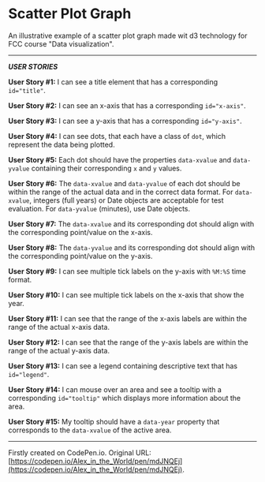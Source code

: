 # Scatter Plot Graph


An illustrative example of a scatter plot graph made wit d3 technology for FCC course "Data visualization".
___
***USER STORIES***

__User Story #1:__ I can see a title element that has a corresponding `id="title"`.

__User Story #2:__ I can see an x-axis that has a corresponding `id="x-axis"`.

__User Story #3:__ I can see a y-axis that has a corresponding `id="y-axis"`.

__User Story #4:__ I can see dots, that each have a class of `dot`, which represent the data being plotted.

__User Story #5:__ Each dot should have the properties `data-xvalue` and `data-yvalue` containing their corresponding `x` and `y` values.

__User Story #6:__ The `data-xvalue` and `data-yvalue` of each dot should be within the range of the actual data and in the correct data format. For `data-xvalue`, integers (full years) or Date objects are acceptable for test evaluation. For `data-yvalue` (minutes), use Date objects.

__User Story #7:__ The `data-xvalue` and its corresponding dot should align with the corresponding point/value on the x-axis.

__User Story #8:__ The `data-yvalue` and its corresponding dot should align with the corresponding point/value on the y-axis.

__User Story #9:__ I can see multiple tick labels on the y-axis with `%M:%S` time format.

__User Story #10:__ I can see multiple tick labels on the x-axis that show the year.

__User Story #11:__ I can see that the range of the x-axis labels are within the range of the actual x-axis data.

__User Story #12:__ I can see that the range of the y-axis labels are within the range of the actual y-axis data.

__User Story #13:__ I can see a legend containing descriptive text that has `id="legend"`.

__User Story #14:__ I can mouse over an area and see a tooltip with a corresponding `id="tooltip"` which displays more information about the area.

__User Story #15:__ My tooltip should have a `data-year` property that corresponds to the `data-xvalue` of the active area.

___
Firstly created on CodePen.io. Original URL: [https://codepen.io/Alex_in_the_World/pen/mdJNQEj](https://codepen.io/Alex_in_the_World/pen/mdJNQEj).


